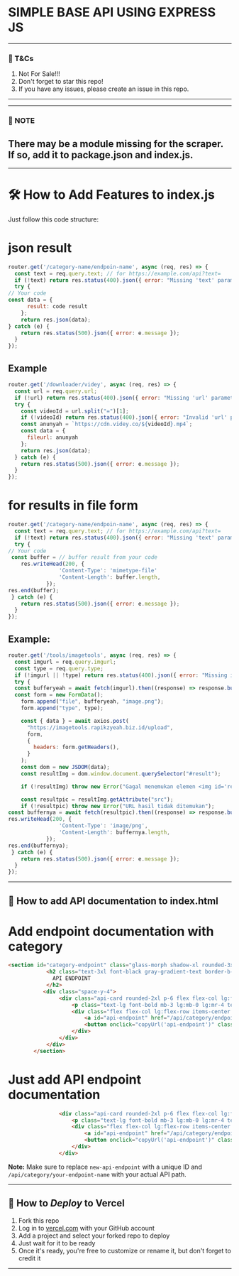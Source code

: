 # SIMPLE BASE API USING EXPRESS JS
---------
### 📃 T&Cs
1. Not For Sale!!!
2. Don't forget to star this repo!
3. If you have any issues, please create an issue in this repo.

---------

---------
### 📃 NOTE
There may be a module missing for the scraper. If so, add it to package.json and index.js.
---------

---

# 🛠️ How to Add Features to index.js
Just follow this code structure:
# json result
```javascript
router.get('/category-name/endpoin-name', async (req, res) => {
  const text = req.query.text; // for https://example.com/api?text=
  if (!text) return res.status(400).json({ error: "Missing 'text' parameter" });
  try {
// Your code
const data = {
      result: code result
    };
    return res.json(data); 
} catch (e) {
    return res.status(500).json({ error: e.message });
  }
});
````
## Example
```javascript
router.get('/downloader/videy', async (req, res) => {
  const url = req.query.url;
  if (!url) return res.status(400).json({ error: "Missing 'url' parameter" });
  try {
    const videoId = url.split("=")[1];
    if (!videoId) return res.status(400).json({ error: "Invalid 'url' parameter" });
    const anunyah = `https://cdn.videy.co/${videoId}.mp4`;
    const data = {
      fileurl: anunyah
    };
    return res.json(data);
  } catch (e) {
    return res.status(500).json({ error: e.message });
  }
});
```
# for results in file form
```javascript
router.get('/category-name/endpoin-name', async (req, res) => {
  const text = req.query.text; // for https://example.com/api?text=
  if (!text) return res.status(400).json({ error: "Missing 'text' parameter" });
  try {
// Your code
 const buffer = // buffer result from your code
    res.writeHead(200, {
                'Content-Type': 'mimetype-file'
                'Content-Length': buffer.length,
            });
res.end(buffer);
 } catch (e) {
    return res.status(500).json({ error: e.message });
  }
});
````
## Example:
```javascript
router.get('/tools/imagetools', async (req, res) => {
  const imgurl = req.query.imgurl;
  const type = req.query.type;
  if (!imgurl || !type) return res.status(400).json({ error: "Missing imgurl or type parameter. List type: 'removebg', 'enhance', 'upscale', 'restore', 'colorize'" });
  try {
  const bufferyeah = await fetch(imgurl).then((response) => response.buffer());
  const form = new FormData();
    form.append("file", bufferyeah, "image.png");
    form.append("type", type);

    const { data } = await axios.post(
      "https://imagetools.rapikzyeah.biz.id/upload",
      form,
      {
        headers: form.getHeaders(),
      }
    );
    const dom = new JSDOM(data);
    const resultImg = dom.window.document.querySelector("#result");

    if (!resultImg) throw new Error("Gagal menemukan elemen <img id='result'>");

    const resultpic = resultImg.getAttribute("src");
    if (!resultpic) throw new Error("URL hasil tidak ditemukan");
const buffernya = await fetch(resultpic).then((response) => response.buffer());
res.writeHead(200, {
                'Content-Type': 'image/png',
                'Content-Length': buffernya.length,
            });
res.end(buffernya);
 } catch (e) {
    return res.status(500).json({ error: e.message });
  }
});
```
-----

## 📄 How to add API documentation to index.html
# Add endpoint documentation with category
```html
<section id="category-endpoint" class="glass-morph shadow-xl rounded-3xl p-8 mb-8">
            <h2 class="text-3xl font-black gray-gradient-text border-b-4 border-gray-700/50 pb-4 mb-8 flex items-center justify-center sm:justify-start gap-4">
              API ENDPOINT
            </h2>
           <div class="space-y-4">
                <div class="api-card rounded-2xl p-6 flex flex-col lg:flex-row justify-between items-center shadow-md">
                    <p class="text-lg font-bold mb-3 lg:mb-0 lg:mr-4 text-black-200">API ENDPOINT:</p>
                    <div class="flex flex-col lg:flex-row items-center w-full lg:w-auto gap-3">
                        <a id="api-endpoint" href="/api/category/endpoint?text=" class="api-endpoint text-blue-300 hover:text-gray-100 break-all text-sm px-4 py-2 rounded-lg transition-all duration-300" target="_blank">/api/category/endpoint?url=</a>
                        <button onclick="copyUrl('api-endpoint')" class="theme-button text-white font-bold py-3 px-6 rounded-xl shadow-lg transition-all duration-300 transform hover:scale-105">Salin</button>
                    </div>
                </div>
            </div>
        </section>
```
# Just add API endpoint documentation
```html
                <div class="api-card rounded-2xl p-6 flex flex-col lg:flex-row justify-between items-center shadow-md">
                    <p class="text-lg font-bold mb-3 lg:mb-0 lg:mr-4 text-black-200">API ENDPOINT:</p>
                    <div class="flex flex-col lg:flex-row items-center w-full lg:w-auto gap-3">
                        <a id="api-endpoint" href="/api/category/endpoint?text=" class="api-endpoint text-blue-300 hover:text-gray-100 break-all text-sm px-4 py-2 rounded-lg transition-all duration-300" target="_blank">/api/category/endpoint?url=</a>
                        <button onclick="copyUrl('api-endpoint')" class="theme-button text-white font-bold py-3 px-6 rounded-xl shadow-lg transition-all duration-300 transform hover:scale-105">Salin</button>
                    </div>
                </div>
```

**Note:** Make sure to replace `new-api-endpoint` with a unique ID and `/api/category/your-endpoint-name` with your actual API path.

-----

## 🚀 How to *Deploy* to Vercel

1. Fork this repo
2. Log in to [vercel.com](https://vercel.com) with your GitHub account
3. Add a project and select your forked repo to deploy
4. Just wait for it to be ready
5. Once it's ready, you're free to customize or rename it, but don't forget to credit it

-----
